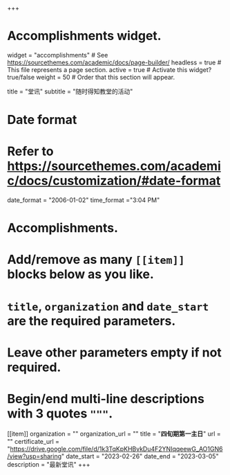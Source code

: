 +++
# Accomplishments widget.
widget = "accomplishments"  # See https://sourcethemes.com/academic/docs/page-builder/
headless = true  # This file represents a page section.
active = true  # Activate this widget? true/false
weight = 50  # Order that this section will appear.

title = "堂讯"
subtitle = "随时得知教堂的活动"

# Date format
#   Refer to https://sourcethemes.com/academic/docs/customization/#date-format
date_format = "2006-01-02"
time_format ="3:04 PM"

# Accomplishments.
#   Add/remove as many `[[item]]` blocks below as you like.
#   `title`, `organization` and `date_start` are the required parameters.
#   Leave other parameters empty if not required.
#   Begin/end multi-line descriptions with 3 quotes `"""`.

[[item]]
  organization = ""
  organization_url = ""
  title = "**四旬期第一主日**"
  url = ""
  certificate_url = "https://drive.google.com/file/d/1k3TqKpKHBvkDu4F2YNIqqeewG_AO1GN6/view?usp=sharing"
  date_start = "2023-02-26"
  date_end = "2023-03-05"
  description = "最新堂讯"
+++
